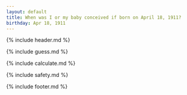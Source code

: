 ```yaml
---
layout: default
title: When was I or my baby conceived if born on April 18, 1911?
birthday: Apr 18, 1911
---
```


{% include header.md %}

{% include guess.md %}

{% include calculate.md %}

{% include safety.md %}

{% include footer.md %}




